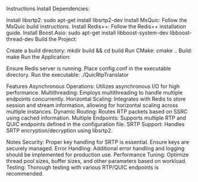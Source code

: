 Instructions
Install Dependencies:

Install libsrtp2: sudo apt-get install libsrtp2-dev
Install MsQuic: Follow the MsQuic build instructions.
Install Redis++: Follow the Redis++ installation guide.
Install Boost.Asio: sudo apt-get install libboost-system-dev libboost-thread-dev
Build the Project:

Create a build directory: mkdir build && cd build
Run CMake: cmake ..
Build: make
Run the Application:

Ensure Redis server is running.
Place config.conf in the executable directory.
Run the executable: ./QuicRtpTranslator

Features
Asynchronous Operations: Utilizes asynchronous I/O for high performance.
Multithreading: Employs multithreading to handle multiple endpoints concurrently.
Horizontal Scaling: Integrates with Redis to store session and stream information, allowing for horizontal scaling across multiple instances.
Dynamic Routing: Routes RTP packets based on SSRC using cached information.
Multiple Endpoints: Supports multiple RTP and QUIC endpoints defined in the configuration file.
SRTP Support: Handles SRTP encryption/decryption using libsrtp2.

Notes
Security: Proper key handling for SRTP is essential. Ensure keys are securely managed.
Error Handling: Additional error handling and logging should be implemented for production use.
Performance Tuning: Optimize thread pool sizes, buffer sizes, and other parameters based on workload.
Testing: Thorough testing with various RTP/QUIC endpoints is recommended.


